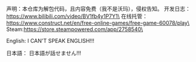 声明：本仓库为解包代码，且内容免费（我不是沃玛），侵权告知。
开发日志：https://www.bilibili.com/video/BV1fb4y1P7Y1\
在线托管：https://www.construct.net/en/free-online-games/free-game-60078/play\
Steam:https://store.steampowered.com/app/2758540\

English:
I CAN'T SPEAK ENGLISH!!!

日本語：
日本語が話せません!!!
